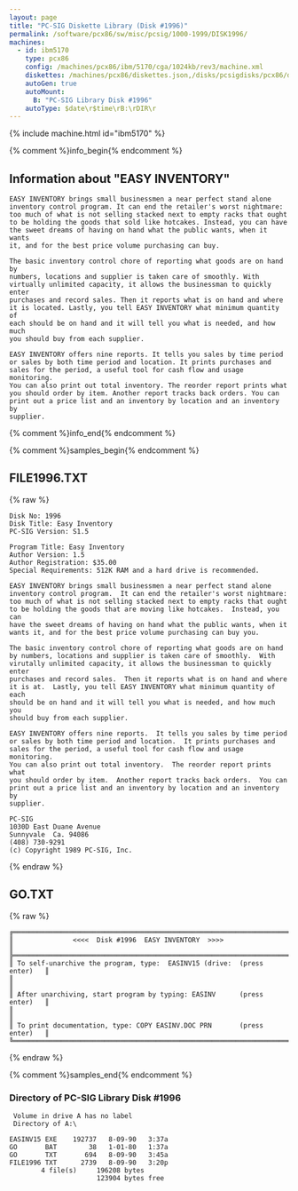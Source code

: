 ```yaml
---
layout: page
title: "PC-SIG Diskette Library (Disk #1996)"
permalink: /software/pcx86/sw/misc/pcsig/1000-1999/DISK1996/
machines:
  - id: ibm5170
    type: pcx86
    config: /machines/pcx86/ibm/5170/cga/1024kb/rev3/machine.xml
    diskettes: /machines/pcx86/diskettes.json,/disks/pcsigdisks/pcx86/diskettes.json
    autoGen: true
    autoMount:
      B: "PC-SIG Library Disk #1996"
    autoType: $date\r$time\rB:\rDIR\r
---
```


{% include machine.html id="ibm5170" %}

{% comment %}info_begin{% endcomment %}

## Information about "EASY INVENTORY"

    EASY INVENTORY brings small businessmen a near perfect stand alone
    inventory control program. It can end the retailer's worst nightmare:
    too much of what is not selling stacked next to empty racks that ought
    to be holding the goods that sold like hotcakes. Instead, you can have
    the sweet dreams of having on hand what the public wants, when it wants
    it, and for the best price volume purchasing can buy.
    
    The basic inventory control chore of reporting what goods are on hand by
    numbers, locations and supplier is taken care of smoothly. With
    virtually unlimited capacity, it allows the businessman to quickly enter
    purchases and record sales. Then it reports what is on hand and where
    it is located. Lastly, you tell EASY INVENTORY what minimum quantity of
    each should be on hand and it will tell you what is needed, and how much
    you should buy from each supplier.
    
    EASY INVENTORY offers nine reports. It tells you sales by time period
    or sales by both time period and location. It prints purchases and
    sales for the period, a useful tool for cash flow and usage monitoring.
    You can also print out total inventory. The reorder report prints what
    you should order by item. Another report tracks back orders. You can
    print out a price list and an inventory by location and an inventory by
    supplier.
{% comment %}info_end{% endcomment %}

{% comment %}samples_begin{% endcomment %}

## FILE1996.TXT

{% raw %}
```
Disk No: 1996                                                           
Disk Title: Easy Inventory                                              
PC-SIG Version: S1.5                                                    
                                                                        
Program Title: Easy Inventory                                           
Author Version: 1.5                                                     
Author Registration: $35.00                                             
Special Requirements: 512K RAM and a hard drive is recommended.         
                                                                        
EASY INVENTORY brings small businessmen a near perfect stand alone      
inventory control program.  It can end the retailer's worst nightmare:  
too much of what is not selling stacked next to empty racks that ought  
to be holding the goods that are moving like hotcakes.  Instead, you can
have the sweet dreams of having on hand what the public wants, when it  
wants it, and for the best price volume purchasing can buy you.         
                                                                        
The basic inventory control chore of reporting what goods are on hand   
by numbers, locations and supplier is taken care of smoothly.  With     
virutally unlimited capacity, it allows the businessman to quickly enter
purchases and record sales.  Then it reports what is on hand and where  
it is at.  Lastly, you tell EASY INVENTORY what minimum quantity of each
should be on hand and it will tell you what is needed, and how much you 
should buy from each supplier.                                          
                                                                        
EASY INVENTORY offers nine reports.  It tells you sales by time period  
or sales by both time period and location.  It prints purchases and     
sales for the period, a useful tool for cash flow and usage monitoring. 
You can also print out total inventory.  The reorder report prints what 
you should order by item.  Another report tracks back orders.  You can  
print out a price list and an inventory by location and an inventory by 
supplier.                                                               
                                                                        
PC-SIG                                                                  
1030D East Duane Avenue                                                 
Sunnyvale  Ca. 94086                                                    
(408) 730-9291                                                          
(c) Copyright 1989 PC-SIG, Inc.                                         
```
{% endraw %}

## GO.TXT

{% raw %}
```
╔═════════════════════════════════════════════════════════════════════════╗
║               <<<<  Disk #1996  EASY INVENTORY  >>>>                    ║
╠═════════════════════════════════════════════════════════════════════════╣
║ To self-unarchive the program, type:  EASINV15 (drive:  (press enter)   ║
║                                                                         ║
║ After unarchiving, start program by typing: EASINV      (press enter)   ║
║                                                                         ║
║ To print documentation, type: COPY EASINV.DOC PRN       (press enter)   ║
╚═════════════════════════════════════════════════════════════════════════╝
```
{% endraw %}

{% comment %}samples_end{% endcomment %}

### Directory of PC-SIG Library Disk #1996

     Volume in drive A has no label
     Directory of A:\

    EASINV15 EXE    192737   8-09-90   3:37a
    GO       BAT        38   1-01-80   1:37a
    GO       TXT       694   8-09-90   3:45a
    FILE1996 TXT      2739   8-09-90   3:20p
            4 file(s)     196208 bytes
                          123904 bytes free
